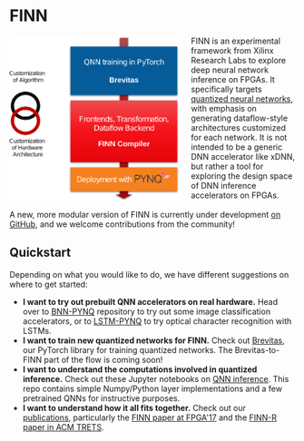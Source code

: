 # FINN
<img align="left" src="img/finn-stack.png" alt="drawing" style="margin-right: 20px" width="300"/>

FINN is an
experimental framework from Xilinx Research Labs to explore deep neural network
inference on FPGAs.
It specifically targets <a href="https://github.com/maltanar/qnn-inference-examples" target="_blank">quantized neural
networks</a>, with emphasis on
generating dataflow-style architectures customized for each network.
It is not
intended to be a generic DNN accelerator like xDNN, but rather a tool for
exploring the design space of DNN inference accelerators on FPGAs.
<br><br>
A new, more modular version of FINN is currently under development <a href="https://github.com/Xilinx/finn">on GitHub</a>, and we welcome contributions from the community!


## Quickstart

Depending on what you would like to do, we have different suggestions on where to get started:

* **I want to try out prebuilt QNN accelerators on real hardware.** Head over to <a href="https://github.com/Xilinx/BNN-PYNQ" target="_blank">BNN-PYNQ</a> repository to try out some image
classification accelerators, or to <a href="https://github.com/Xilinx/LSTM-PYNQ" target="_blank">LSTM-PYNQ</a>
to try optical character recognition with LSTMs.
* **I want to train new quantized networks for FINN.** Check out <a href="https://github.com/Xilinx/brevitas">Brevitas</a>,
our PyTorch library for training quantized networks. The Brevitas-to-FINN part of the flow is coming soon!
* **I want to understand the computations involved in quantized inference.** Check out these Jupyter notebooks on <a href="https://github.com/maltanar/qnn-inference-examples">QNN inference</a>. This repo contains simple Numpy/Python layer implementations and a few pretrained QNNs for instructive purposes.
* **I want to understand how it all fits together.** Check out our [publications](#publications),
particularly the <a href="https://arxiv.org/abs/1612.07119" target="_blank">FINN paper at FPGA'17</a> and the <a href="https://arxiv.org/abs/1809.04570" target="_blank">FINN-R paper in ACM TRETS</a>.
